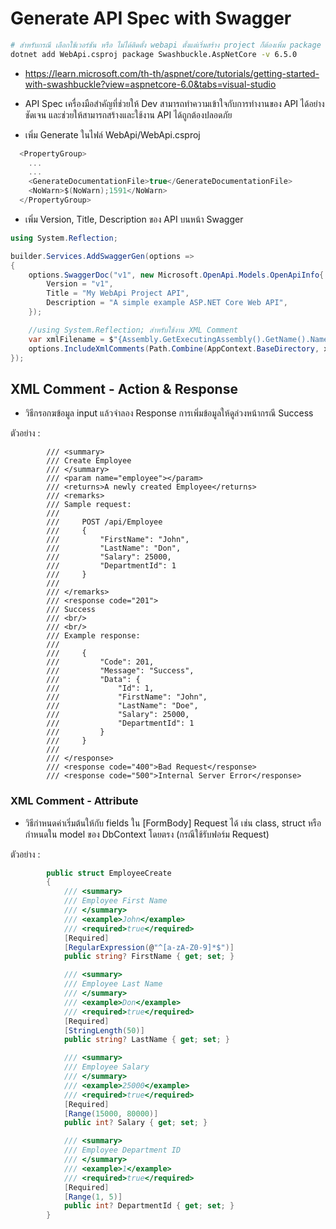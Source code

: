 # Generate API Spec with Swagger

```sh
# สำหรับกรณี เลือกใช้เวอร์ชัน หรือ ไม่ได้ติดตั้ง webapi ตั้งแต่เริ่มสร้าง project ก็ต้องเพิ่ม package นี้
dotnet add WebApi.csproj package Swashbuckle.AspNetCore -v 6.5.0
```

- https://learn.microsoft.com/th-th/aspnet/core/tutorials/getting-started-with-swashbuckle?view=aspnetcore-6.0&tabs=visual-studio

- API Spec เครื่องมือสำคัญที่ช่วยให้ Dev สามารถทำความเข้าใจกับการทำงานของ API ได้อย่างชัดเจน และช่วยให้สามารถสร้างและใช้งาน API ได้ถูกต้องปลอดภัย

- เพิ่ม Generate ในไฟล์ WebApi/WebApi.csproj

```cs
  <PropertyGroup>
    ...
    ...
    <GenerateDocumentationFile>true</GenerateDocumentationFile>
    <NoWarn>$(NoWarn);1591</NoWarn>
  </PropertyGroup>
```

- เพิ่ม Version, Title, Description ของ API บนหน้า Swagger

```cs
using System.Reflection;

builder.Services.AddSwaggerGen(options =>
{
    options.SwaggerDoc("v1", new Microsoft.OpenApi.Models.OpenApiInfo{
        Version = "v1",
        Title = "My WebApi Project API",
        Description = "A simple example ASP.NET Core Web API",
    });

    //using System.Reflection; สำหรับใช้งาน XML Comment
    var xmlFilename = $"{Assembly.GetExecutingAssembly().GetName().Name}.xml";
    options.IncludeXmlComments(Path.Combine(AppContext.BaseDirectory, xmlFilename));
});
```

## XML Comment - Action & Response

- วิธีกรอกฆข้อมูล input แล้วจำลอง Response การเพิ่มข้อมูลให้ดูล่วงหน้ากรณี Success

ตัวอย่าง :

```
        /// <summary>
        /// Create Employee
        /// </summary>
        /// <param name="employee"></param>
        /// <returns>A newly created Employee</returns>
        /// <remarks>
        /// Sample request:
        ///
        ///     POST /api/Employee
        ///     {
        ///         "FirstName": "John",
        ///         "LastName": "Don",
        ///         "Salary": 25000,
        ///         "DepartmentId": 1
        ///     }
        ///
        /// </remarks>
        /// <response code="201">
        /// Success
        /// <br/>
        /// <br/>
        /// Example response:
        ///
        ///     {
        ///         "Code": 201,
        ///         "Message": "Success",
        ///         "Data": {
        ///             "Id": 1,
        ///             "FirstName": "John",
        ///             "LastName": "Doe",
        ///             "Salary": 25000,
        ///             "DepartmentId": 1
        ///         }
        ///     }
        ///
        /// </response>
        /// <response code="400">Bad Request</response>
        /// <response code="500">Internal Server Error</response>
```

### XML Comment - Attribute

- วิธีกำหนดค่าเริ่มต้นให้กับ fields ใน [FormBody] Request ได้ เช่น class, struct หรือกำหนดใน model ของ DbContext โดยตรง (กรณีใช้รับฟอร์ม Request)

ตัวอย่าง :

```cs
        public struct EmployeeCreate
        {
            /// <summary>
            /// Employee First Name
            /// </summary>
            /// <example>John</example>
            /// <required>true</required>
            [Required]
            [RegularExpression(@"^[a-zA-Z0-9]*$")]
            public string? FirstName { get; set; }

            /// <summary>
            /// Employee Last Name
            /// </summary>
            /// <example>Don</example>
            /// <required>true</required>
            [Required]
            [StringLength(50)]
            public string? LastName { get; set; }

            /// <summary>
            /// Employee Salary
            /// </summary>
            /// <example>25000</example>
            /// <required>true</required>
            [Required]
            [Range(15000, 80000)]
            public int? Salary { get; set; }

            /// <summary>
            /// Employee Department ID
            /// </summary>
            /// <example>1</example>
            /// <required>true</required>
            [Required]
            [Range(1, 5)]
            public int? DepartmentId { get; set; }
        }
```
